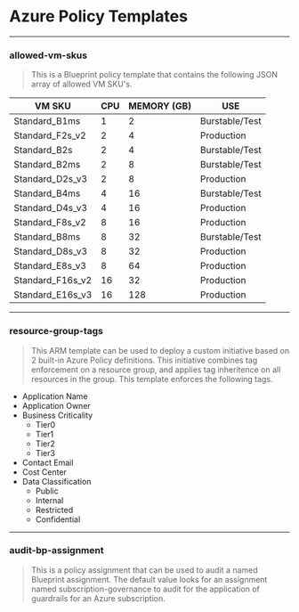 # Azure Policy Templates
---
### allowed-vm-skus

> This is a Blueprint policy template that contains the following JSON array of allowed VM SKU's.

| VM SKU | CPU | MEMORY (GB) | USE |
| --- | --- | --- | --- |
| Standard_B1ms | 1 | 2 | Burstable/Test |
| Standard_F2s_v2 | 2 | 4 | Production |
| Standard_B2s | 2 | 4 | Burstable/Test |
| Standard_B2ms | 2 | 8 | Burstable/Test |
| Standard_D2s_v3 | 2 | 8 | Production |
| Standard_B4ms | 4 | 16 | Burstable/Test |
| Standard_D4s_v3 | 4 | 16 | Production |
| Standard_F8s_v2 | 8 | 16 | Production |
| Standard_B8ms | 8 | 32 | Burstable/Test |
| Standard_D8s_v3 | 8 | 32 | Production |
| Standard_E8s_v3 | 8 | 64 | Production |
| Standard_F16s_v2 | 16 | 32 | Production | 
| Standard_E16s_v3 | 16 | 128 | Production |

---
### resource-group-tags

> This ARM template can be used to deploy a custom initiative based on 2 built-in Azure Policy definitions. This initiative combines tag enforcement on a resource group, and applies tag inheritence on all resources in the group. This template enforces the following tags.

- Application Name
- Application Owner
- Business Criticality
    - Tier0
    - Tier1
    - Tier2
    - Tier3
- Contact Email
- Cost Center
- Data Classification
    - Public
    - Internal
    - Restricted
    - Confidential
---
### audit-bp-assignment

> This is a policy assignment that can be used to audit a named Blueprint assignment. The default value looks for an assignment named subscription-governance to audit for the application of guardrails for an Azure subscription.